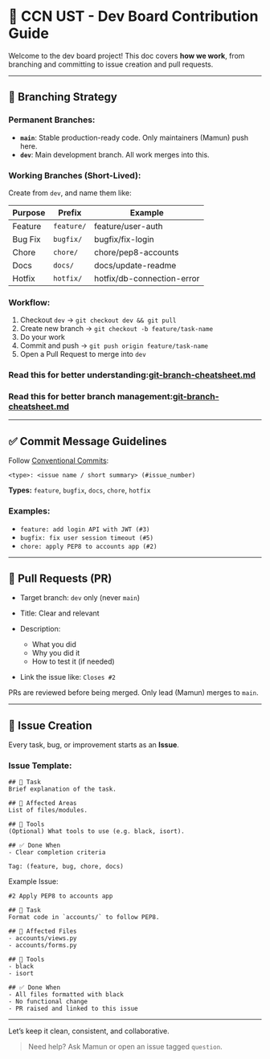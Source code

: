 # 🧭 CCN UST - Dev Board Contribution Guide

Welcome to the dev board project! This doc covers **how we work**, from branching and committing to issue creation and pull requests.

---

## 🧱 Branching Strategy

### Permanent Branches:

* **`main`**: Stable production-ready code. Only maintainers (Mamun) push here.
* **`dev`**: Main development branch. All work merges into this.

### Working Branches (Short-Lived):

Create from `dev`, and name them like:

| Purpose | Prefix     | Example                    |
| ------- | ---------- | -------------------------- |
| Feature | `feature/` | feature/user-auth          |
| Bug Fix | `bugfix/`  | bugfix/fix-login           |
| Chore   | `chore/`   | chore/pep8-accounts        |
| Docs    | `docs/`    | docs/update-readme         |
| Hotfix  | `hotfix/`  | hotfix/db-connection-error |

### Workflow:

1. Checkout `dev` → `git checkout dev && git pull`
2. Create new branch → `git checkout -b feature/task-name`
3. Do your work
4. Commit and push → `git push origin feature/task-name`
5. Open a Pull Request to merge into `dev`

### Read this for better understanding:[git-branch-cheatsheet.md](/docs/git-branch-cheatsheet.md)
### Read this for better branch management:[git-branch-cheatsheet.md](/docs/branch_management.md)
---

## ✅ Commit Message Guidelines

Follow [Conventional Commits](https://www.conventionalcommits.org/en/v1.0.0/):

```
<type>: <issue name / short summary> (#issue_number)
```

**Types:** `feature`, `bugfix`, `docs`, `chore`, `hotfix`

### Examples:

* `feature: add login API with JWT (#3)`
* `bugfix: fix user session timeout (#5)`
* `chore: apply PEP8 to accounts app (#2)`

---

## 🔄 Pull Requests (PR)

* Target branch: `dev` only (never `main`)
* Title: Clear and relevant
* Description:

  * What you did
  * Why you did it
  * How to test it (if needed)
* Link the issue like: `Closes #2`

PRs are reviewed before being merged. Only lead (Mamun) merges to `main`.

---

## 🐛 Issue Creation

Every task, bug, or improvement starts as an **Issue**.

### Issue Template:

```
## 📝 Task
Brief explanation of the task.

## 📂 Affected Areas
List of files/modules.

## 🔧 Tools
(Optional) What tools to use (e.g. black, isort).

## ✅ Done When
- Clear completion criteria

Tag: (feature, bug, chore, docs)
```

Example Issue:

```
#2 Apply PEP8 to accounts app

## 📝 Task
Format code in `accounts/` to follow PEP8.

## 📂 Affected Files
- accounts/views.py
- accounts/forms.py

## 🔧 Tools
- black
- isort

## ✅ Done When
- All files formatted with black
- No functional change
- PR raised and linked to this issue
```

---

Let’s keep it clean, consistent, and collaborative.

> Need help? Ask Mamun or open an issue tagged `question`.
